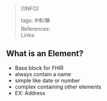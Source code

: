 
> [!INFO]
> 
> tags:  #🕸️/🟦   
> References:   
> Links: 

## What is an Element?
- Base block for FHIR
- always contain a name
- simple like date or number
- complex containing other elements
- EX: Address